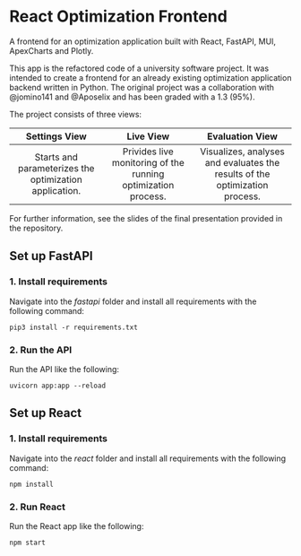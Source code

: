 # React Optimization Frontend
A frontend for an optimization application built with React, FastAPI, MUI, ApexCharts and Plotly. 

This app is the refactored code of a university software project. It was intended to create a frontend for an already existing optimization application backend written in Python. The original project was a collaboration with @jomino141 and @Aposelix and has been graded with a 1.3 (95%).

The project consists of three views:

| Settings View | Live View | Evaluation View |
| :-: | :-: | :-: |
| Starts and parameterizes the optimization application. | Privides live monitoring of the running optimization process. | Visualizes, analyses and evaluates the results of the optimization process. |

For further information, see the slides of the final presentation provided in the repository.

## Set up FastAPI
### 1. Install requirements
Navigate into the *fastapi* folder and install all requirements with the following command:
```
pip3 install -r requirements.txt
```
### 2. Run the API
Run the API like the following:
```
uvicorn app:app --reload
```

## Set up React
### 1. Install requirements
Navigate into the *react* folder and install all requirements with the following command:
```
npm install
```
### 2. Run React
Run the React app like the following:
```
npm start
```
